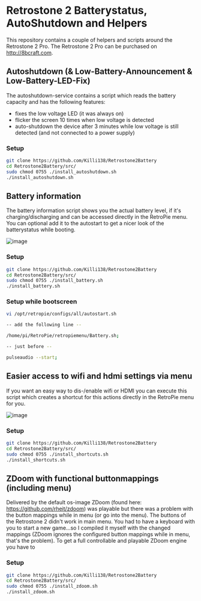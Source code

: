 # Retrostone 2 Batterystatus, AutoShutdown and Helpers

This repository contains a couple of helpers and scripts around the Retrostone 2 Pro.
The Retrostone 2 Pro can be purchased on http://8bcraft.com.

## Autoshutdown (& Low-Battery-Announcement & Low-Battery-LED-Fix)
The autoshutdown-service contains a script which reads the battery capacity and has the following features:
- fixes the low voltage LED (it was always on)
- flicker the screen 10 times when low voltage is detected
- auto-shutdown the device after 3 minutes while low voltage is still detected (and not connected to a power supply)

### Setup
```bash
git clone https://github.com/Killi138/Retrostone2Battery
cd Retrostone2Battery/src/
sudo chmod 0755 ./install_autoshutdown.sh
./install_autoshutdown.sh
```

## Battery information
The battery information script shows you the actual battery level, if it's charging/discharging and can be accessed directly in the RetroPie menu. You can optional add it to the autostart to get a nicer look of the batterystatus while booting.

![image](https://user-images.githubusercontent.com/5298443/143605764-6c1ec430-1823-4a1a-8b97-2c52c34d7b6e.png)

### Setup
```bash
git clone https://github.com/Killi138/Retrostone2Battery
cd Retrostone2Battery/src/
sudo chmod 0755 ./install_battery.sh
./install_battery.sh
```

### Setup while bootscreen
```bash
vi /opt/retropie/configs/all/autostart.sh

-- add the following line --

/home/pi/RetroPie/retropiemenu/Battery.sh;

-- just before --

pulseaudio --start;
```

## Easier access to wifi and hdmi settings via menu
If you want an easy way to dis-/enable wifi or HDMI you can execute this script which creates a shortcut for this actions directly in the RetroPie menu for you.

![image](https://user-images.githubusercontent.com/5298443/143605896-78ed69f4-3d26-4be3-ac9c-cba5939b2552.png)

### Setup
```bash
git clone https://github.com/Killi138/Retrostone2Battery
cd Retrostone2Battery/src/
sudo chmod 0755 ./install_shortcuts.sh
./install_shortcuts.sh
```

## ZDoom with functional buttonmappings (including menu)
Delivered by the default os-image ZDoom (found here: https://github.com/rheit/zdoom) was playable but there was a problem with the button mappings while in menu (or go into the menu). The buttons of the Retrostone 2 didn't work in main menu. You had to have a keyboard with you to start a new game...so I compiled it myself with the changed mappings (ZDoom ignores the configured button mappings while in menu, that's the problem).
To get a full controllable and playable ZDoom engine you have to

### Setup
```bash
git clone https://github.com/Killi138/Retrostone2Battery
cd Retrostone2Battery/src/
sudo chmod 0755 ./install_zdoom.sh
./install_zdoom.sh
```

